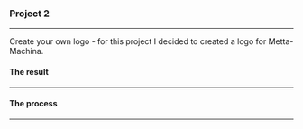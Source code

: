 ### Project 2
-----------------------------

Create your own logo - for this project I decided to created a logo for Metta-Machina.


#### The result
-----------------------------


#### The process
-----------------------------
